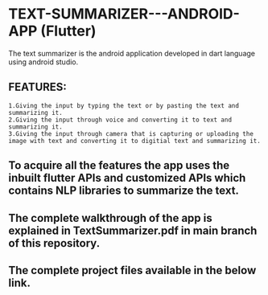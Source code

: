 # TEXT-SUMMARIZER---ANDROID-APP (Flutter)
The text summarizer is the android application developed in dart language using android studio.
## FEATURES:
    1.Giving the input by typing the text or by pasting the text and summarizing it.
    2.Giving the input through voice and converting it to text and summarizing it.
    3.Giving the input through camera that is capturing or uploading the image with text and converting it to digitial text and summarizing it.
    
To acquire all the features the app uses the inbuilt flutter APIs and customized APIs which contains NLP libraries to summarize the text.
--
The complete walkthrough of the app is explained in TextSummarizer.pdf in main branch of this repository.
--
The complete project files available in the below link.
--


